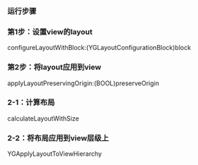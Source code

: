 ### 运行步骤

### 第1步：设置view的layout

configureLayoutWithBlock:(YGLayoutConfigurationBlock)block

### 第2步：将layout应用到view

applyLayoutPreservingOrigin:(BOOL)preserveOrigin

### 2-1：计算布局

calculateLayoutWithSize

### 2-2：将布局应用到view层级上

YGApplyLayoutToViewHierarchy
